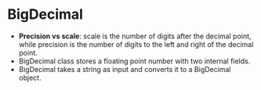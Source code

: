 # BigDecimal
- **Precision vs scale**: scale is the number of digits after the decimal point, while precision is the number of digits to the left and right of the decimal point.
- BigDecimal class stores a floating point number with two internal fields.
- BigDecimal takes a string as input and converts it to a BigDecimal object.